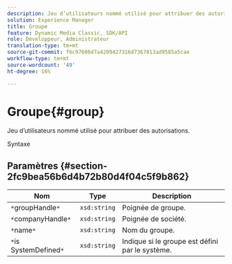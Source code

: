 ```yaml
---
description: Jeu d’utilisateurs nommé utilisé pour attribuer des autorisations.
solution: Experience Manager
title: Groupe
feature: Dynamic Media Classic, SDK/API
role: Développeur, Administrateur
translation-type: tm+mt
source-git-commit: f6c97606d7a4209427316d7367013ad9585a5cae
workflow-type: tm+mt
source-wordcount: '49'
ht-degree: 16%

---
```



# Groupe{#group}

Jeu d’utilisateurs nommé utilisé pour attribuer des autorisations.

Syntaxe

## Paramètres {#section-2fc9bea56b6d4b72b80d4f04c5f9b862}

| Nom | Type | Description |
|---|---|---|
| `*`groupHandle`*` | `xsd:string` | Poignée de groupe. |
| `*`companyHandle`*` | `xsd:string` | Poignée de société. |
| `*`name`*` | `xsd:string` | Nom du groupe. |
| `*`is SystemDefined`*` | `xsd:string` | Indique si le groupe est défini par le système. |

